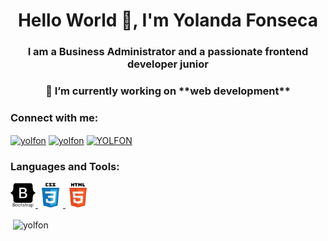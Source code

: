 <h1 align="center">Hello World 👋, I'm Yolanda Fonseca</h1>
<h3 align="center">I am a Business Administrator and a passionate frontend developer junior</h3>

<h3 align="center">🔭 I’m currently working on **web development**</h3>

<h3 align="left">Connect with me:</h3>  
<p align="left">
<a href="https://linkedin.com/in/yolanda-fonseca-60312427" target="blank"><img align="center" src="https://raw.githubusercontent.com/rahuldkjain/github-profile-readme-generator/master/src/images/icons/Social/linked-in-alt.svg" alt="yolfon" height="30" width="40" /></a>
<a href="https://fb.com/yolfon" target="blank"><img align="center" src="https://raw.githubusercontent.com/rahuldkjain/github-profile-readme-generator/master/src/images/icons/Social/facebook.svg" alt="yolfon" height="30" width="40" /></a>
<a href="https://www.youtube.com/YOLFON" target="blank"><img align="center" src="https://raw.githubusercontent.com/rahuldkjain/github-profile-readme-generator/master/src/images/icons/Social/youtube.svg" alt="YOLFON" height="30" width="40" /></a>
</p>

<h3 align="left">Languages and Tools:</h3>
<p align="left"> <a href="https://getbootstrap.com" target="_blank" rel="noreferrer"> <img src="https://raw.githubusercontent.com/devicons/devicon/master/icons/bootstrap/bootstrap-plain-wordmark.svg" alt="bootstrap" width="40" height="40"/> </a> <a href="https://www.w3schools.com/css/" target="_blank" rel="noreferrer"> <img src="https://raw.githubusercontent.com/devicons/devicon/master/icons/css3/css3-original-wordmark.svg" alt="css3" width="40" height="40"/> </a> <a href="https://www.w3.org/html/" target="_blank" rel="noreferrer"> <img src="https://raw.githubusercontent.com/devicons/devicon/master/icons/html5/html5-original-wordmark.svg" alt="html5" width="40" height="40"/> </a> </p>

<p>&nbsp;<img align="center" src="https://github-readme-stats.vercel.app/api?username=yolfon&show_icons=true&locale=en" alt="yolfon" /></p>
